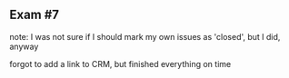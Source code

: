 
## Exam #7

note: I was not sure if I should mark my own issues as 'closed', but I did, anyway

forgot to add a link to CRM, but finished everything on time
